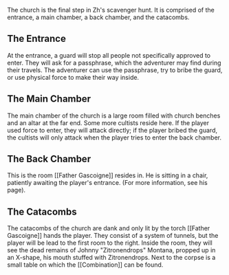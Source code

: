 
The church is the final step in Zh's scavenger hunt. It is comprised of the entrance, a main chamber, a back chamber, and the catacombs.

## The Entrance
At the entrance, a guard will stop all people not specifically approved to enter. They will ask for a passphrase, which the adventurer may find during their travels. The adventurer can use the passphrase, try to bribe the guard, or use physical force to make their way inside.

## The Main Chamber
The main chamber of the church is a large room filled with church benches and an altar at the far end. Some more cultists reside here. If the player used force to enter, they will attack directly; if the player bribed the guard, the cultists will only attack when the player tries to enter the back chamber.

## The Back Chamber
This is the room [[Father Gascoigne]] resides in. He is sitting in a chair, patiently awaiting the player's entrance. (For more information, see his page).

## The Catacombs
The catacombs of the church are dank and only lit by the torch [[Father Gascoigne]] hands the player. They consist of a system of tunnels, but the player will be lead to the first room to the right. Inside the room, they will see the dead remains of Johnny "Zitronendrops" Montana, propped up in an X-shape, his mouth stuffed with Zitronendrops. Next to the corpse is a small table on which the [[Combination]] can be found.
